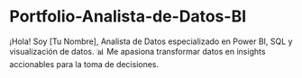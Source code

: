 # Portfolio-Analista-de-Datos-BI
¡Hola! Soy [Tu Nombre], Analista de Datos especializado en Power BI, SQL y visualización de datos.   📊 Me apasiona transformar datos en insights accionables para la toma de decisiones.  
